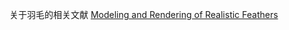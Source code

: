 关于羽毛的相关文献
[Modeling and Rendering of Realistic Feathers](https://www.researchgate.net/publication/220184753_Modeling_and_Rendering_of_Realistic_Feathers)